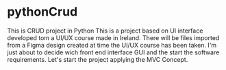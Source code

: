 # pythonCrud
This is CRUD project in Python
This is a project based on UI interface developed tom a UI/UX course made in Ireland.
There will be files imported from a Figma design created at time the UI/UX course has been taken.
I'm just about to decide wich front end interface GUI and the start the software requirements.
Let's start the project applying the MVC Concept.
